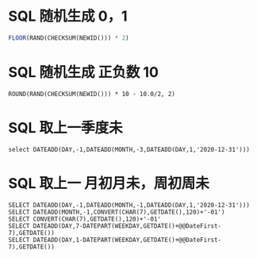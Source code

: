 # SQL 随机生成 0，1
```SQL
FLOOR(RAND(CHECKSUM(NEWID())) * 2)
```
# SQL 随机生成 正负数 10
```
ROUND(RAND(CHECKSUM(NEWID())) * 10 - 10.0/2, 2)
```
# SQL 取上一季度未
```
select DATEADD(DAY,-1,DATEADD(MONTH,-3,DATEADD(DAY,1,'2020-12-31')))
```
# SQL 取上一 月初月未，周初周未
```
SELECT DATEADD(DAY,-1,DATEADD(MONTH,-1,DATEADD(DAY,1,'2020-12-31')))
SELECT DATEADD(MONTH,-1,CONVERT(CHAR(7),GETDATE(),120)+'-01')
SELECT CONVERT(CHAR(7),GETDATE(),120)+'-01' 
SELECT DATEADD(DAY,7-DATEPART(WEEKDAY,GETDATE()+@@DateFirst-7),GETDATE()) 
SELECT DATEADD(DAY,1-DATEPART(WEEKDAY,GETDATE()+@@DateFirst-7),GETDATE())
```

